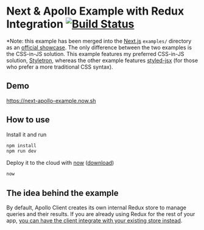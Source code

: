 # Next & Apollo Example with Redux Integration [![Build Status](https://travis-ci.org/ads1018/next-apollo-example.svg?branch=master)](https://travis-ci.org/ads1018/next-apollo-example)

*Note: this example has been merged into the  [Next.js](https://github.com/zeit/next.js/) `examples/` directory as an [official showcase](https://github.com/zeit/next.js/tree/master/examples/with-apollo-and-redux).
The only difference between the two examples is the CSS-in-JS solution. This example features my preferred CSS-in-JS solution, [Styletron](http://styletron.js.org), whereas the other example features [styled-jsx](https://github.com/zeit/styled-jsx) (for those who prefer a more traditional CSS syntax).

## Demo
https://next-apollo-example.now.sh

## How to use
Install it and run

```bash
npm install
npm run dev
```

Deploy it to the cloud with [now](https://zeit.co/now) ([download](https://zeit.co/download))

```bash
now
```

## The idea behind the example
By default, Apollo Client creates its own internal Redux store to manage queries and their results. If you are already using Redux for the rest of your app, [you can have the client integrate with your existing store instead](http://dev.apollodata.com/react/redux.html).
